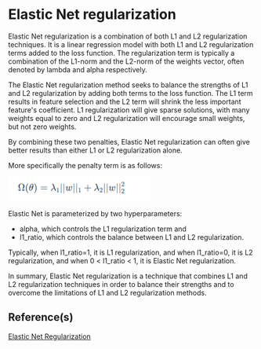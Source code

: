 # Elastic Net regularization

Elastic Net regularization is a combination of both L1 and L2 regularization techniques.
It is a linear regression model with both L1 and L2 regularization terms added to the loss function.
The regularization term is typically a combination of the L1-norm and the L2-norm of the weights vector, often denoted by lambda and alpha respectively.

The Elastic Net regularization method seeks to balance the strengths of L1 and L2
regularization by adding both terms to the loss function. The L1 term results in feature selection and the L2
term will shrink the less important feature's coefficient. L1 regularization will give sparse solutions,
with many weights equal to zero and L2 regularization will encourage small weights, but not zero weights.

By combining these two penalties, Elastic Net regularization can often give better results than either L1 or L2 regularization alone.

More specifically the penalty term is as follows:

![elastic net](../docs/ElasticNetCost.png)



Elastic Net is parameterized by two hyperparameters:

- alpha, which controls the L1 regularization term and
- l1_ratio, which controls the balance between L1 and L2 regularization.

Typically, when l1_ratio=1, it is L1 regularization, and when l1_ratio=0, it is L2 regularization, and when 0 < l1_ratio < 1, it is Elastic Net regularization.

In summary, Elastic Net regularization is a technique that combines L1 and L2 regularization techniques in order to balance their strengths and to overcome the limitations of L1 and L2 regularization methods.



## Reference(s)
[Elastic Net Regularization](https://theaisummer.com/regularization/)